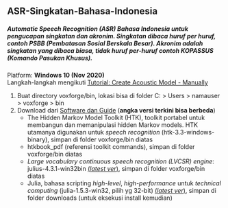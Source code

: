 ## ASR-Singkatan-Bahasa-Indonesia
##### Automatic Speech Recognition (ASR) Bahasa Indonesia untuk pengucapan singkatan dan akronim. Singkatan dibaca huruf per huruf, contoh PSBB (Pembatasan Sosial Berskala Besar). Akronim adalah singkatan yang dibaca biasa, tidak huruf per-huruf contoh KOPASSUS (Komando Pasukan Khusus).

Platform: **Windows 10 (Nov 2020)**<br>
Langkah-langkah mengikuti [Tutorial: Create Acoustic Model - Manually](http://www.voxforge.org/home/dev/acousticmodels/windows/create/htkjulius/tutorial)<br>
1. Buat directory voxforge/bin, lokasi bisa di folder C: > Users > namauser > voxforge > bin
2. Download dari [Software dan Guide](http://www.voxforge.org/home/dev/acousticmodels/windows/create/htkjulius/tutorial/download) (**angka versi terkini bisa berbeda**)
   - The Hidden Markov Model Toolkit (HTK), toolkit portabel untuk membangun dan memanipulasi hidden Markov models. HTK utamanya digunakan untuk *speech recognition* (htk-3.3-windows-binary), simpan di folder voxforge/bin diatas
   - htkbook_pdf (referensi toolkit commands), simpan di folder voxforge/bin diatas
   - *Large vocabulary continuous speech recognition (LVCSR) engine*: julius-4.3.1-win32bin [(*latest ver*)](http://julius.osdn.jp/en_index.php#latest_version), simpan di folder voxforge/bin diatas
   - Julia, bahasa scripting *high-level*, *high-performance* untuk *technical computing* (julia-1.5.3-win32, pilih yg 32-bit) [(*latest ver*)](https://julialang.org/downloads/), simpan di folder downloads (untuk eksekusi install kemudian)

